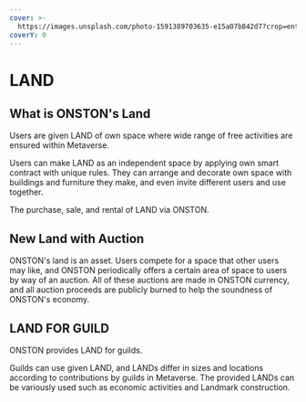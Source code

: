 ```yaml
---
cover: >-
  https://images.unsplash.com/photo-1591389703635-e15a07b842d7?crop=entropy&cs=srgb&fm=jpg&ixid=MnwxOTcwMjR8MHwxfHNlYXJjaHw3fHxsYW5kfGVufDB8fHx8MTYzOTI1MTMxNg&ixlib=rb-1.2.1&q=85
coverY: 0
---
```


# LAND

## What is ONSTON's Land

Users are given LAND of own space where wide range of free activities are ensured within Metaverse.

Users can make LAND as an independent space by applying own smart contract with unique rules. They can arrange and decorate own space with buildings and furniture they make, and even invite different users and use together.

The purchase, sale, and rental of LAND via ONSTON.

## New Land with Auction

ONSTON's land is an asset. Users compete for a space that other users may like, and ONSTON periodically offers a certain area of space to users by way of an auction. All of these auctions are made in ONSTON currency, and all auction proceeds are publicly burned to help the soundness of ONSTON's economy.

## LAND FOR GUILD

ONSTON provides LAND for guilds.

Guilds can use given LAND, and LANDs differ in sizes and locations according to contributions by guilds in Metaverse. The provided LANDs can be variously used such as economic activities and Landmark construction.
